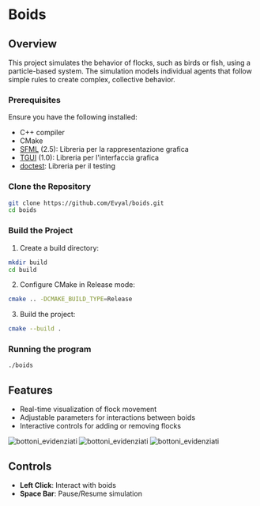 # Boids

## Overview

This project simulates the behavior of flocks, such as birds or fish, using a particle-based system. The simulation models individual agents that follow simple rules to create complex, collective behavior.

### Prerequisites

Ensure you have the following installed:
- C++ compiler
- CMake
- [SFML](https://github.com/SFML/SFML) (2.5): Libreria per la rappresentazione grafica
- [TGUI](https://github.com/texus/TGUI) (1.0): Libreria per l'interfaccia grafica
- [doctest](https://github.com/doctest/doctest): Libreria per il testing

### Clone the Repository

```bash
git clone https://github.com/Evyal/boids.git
cd boids
```

### Build the Project

1. Create a build directory:

```bash
mkdir build
cd build
```

2. Configure CMake in Release mode:

```bash
cmake .. -DCMAKE_BUILD_TYPE=Release
```

3. Build the project:

```bash
cmake --build .
```

### Running the program

```bash
./boids
```

## Features

- Real-time visualization of flock movement
- Adjustable parameters for interactions between boids
- Interactive controls for adding or removing flocks

![bottoni_evidenziati](images/interfaccia1.png)
![bottoni_evidenziati](images/interfaccia2.png)
![bottoni_evidenziati](images/interfaccia3.png)

## Controls

- **Left Click**: Interact with boids
- **Space Bar**: Pause/Resume simulation
